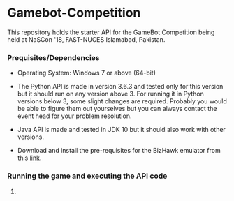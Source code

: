 # Gamebot-Competition
This repository holds the starter API for the GameBot Competition being held at NaSCon '18, FAST-NUCES Islamabad, Pakistan.

### Prequisites/Dependencies

* Operating System: Windows 7 or above (64-bit)

* The Python API is made in version 3.6.3 and tested only for this version but it should run on any version above 3. For running it in Python versions below 3, some slight changes are required. Probably you would be able to figure them out yourselves but you can always contact the event head for your problem resolution.

* Java API is made and tested in JDK 10 but it should also work with other versions.

* Download and install the pre-requisites for the BizHawk emulator from this [link](https://github.com/TASVideos/BizHawk-Prereqs/releases/download/2.1/bizhawk_prereqs_v2.1.zip).

### Running the game and executing the API code

1. 
